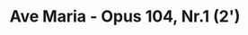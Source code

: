 ---
title: Ave Maria - Opus 104, Nr.1 (2')
category: Musica Sacra
instrumentation:
  - Mezzosopran
  - Orgel
links:
  - name: Aufnahme
    url: https://www.youtube.com/watch?v=vgR_BmhT7PE&t=5s
  - name: Noten
    url: https://www.universaledition.com/Werke/Ave-Maria/P0212280
description: |
  Lorem ipsum dolor sit amed and so on
  and so forth.
---
